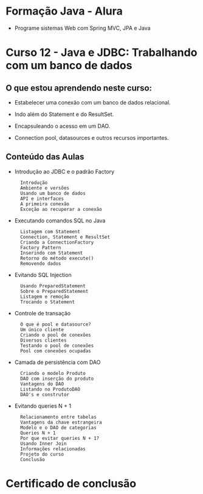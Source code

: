 # Formação Java - Alura
+ Programe sistemas Web com Spring MVC, JPA e Java

# Curso 12 - Java e JDBC: Trabalhando com um banco de dados

## O que estou aprendendo neste curso:

+ Estabelecer uma conexão com um banco de dados relacional.

+ Indo além do Statement e do ResultSet.

+ Encapsuleando o acesso em um DAO.

+ Connection pool, datasources e outros recursos importantes.

## Conteúdo das Aulas

+ Introdução ao JDBC e o padrão Factory
                
        Introdução
        Ambiente e versões
        Usando um banco de dados
        API e interfaces
        A primeira conexão
        Exceção ao recuperar a conexão

+ Executando comandos SQL no Java 
  
        Listagem com Statement
        Connection, Statement e ResultSet
        Criando a ConnectionFactory
        Factory Pattern
        Inserindo com Statement
        Retorno do método execute()
        Removendo dados

+ Evitando SQL Injection  
      
        Usando PreparedStatement
        Sobre o PreparedStatement
        Listagem e remoção
        Trocando o Statement
   
+ Controle de transação
        
        O que é pool e datasource?
        Um único cliente
        Criando o pool de conexões
        Diversos clientes
        Testando o pool de conexões
        Pool com conexões ocupadas
        
+ Camada de persistência com DAO

        Criando o modelo Produto
        DAO com inserção do produto
        Vantagens do DAO
        Listando no ProdutoDAO
        DAO's e construtor

+ Evitando queries N + 1 

        Relacionamento entre tabelas
        Vantagens da chave estrangeira
        Modelo e o DAO de categorias
        Queries N + 1
        Por que evitar queries N + 1?
        Usando Inner Join
        Informações relacionadas
        Projeto do curso
        Conclusão

# Certificado de conclusão


<!-- ![certificado](certificate-alura.png) -->